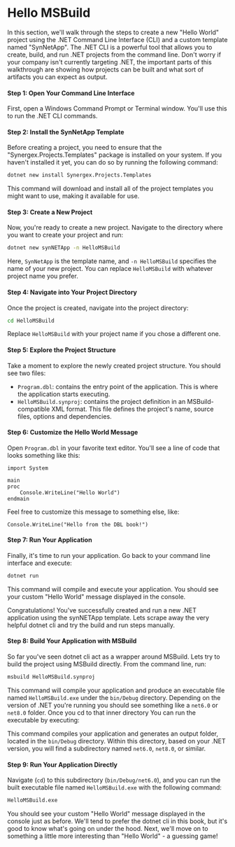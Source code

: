 # Hello MSBuild

In this section, we'll walk through the steps to create a new "Hello World" project using the .NET Command Line Interface (CLI) and a custom template named "SynNetApp". The .NET CLI is a powerful tool that allows you to create, build, and run .NET projects from the command line. Don't worry if your company isn't currently targeting .NET, the important parts of this walkthrough are showing how projects can be built and what sort of artifacts you can expect as output.

#### Step 1: Open Your Command Line Interface

First, open a Windows Command Prompt or Terminal window. You'll use this to run the .NET CLI commands.

#### Step 2: Install the SynNetApp Template

Before creating a project, you need to ensure that the "Synergex.Projects.Templates" package is installed on your system. If you haven't installed it yet, you can do so by running the following command:

```bash
dotnet new install Synergex.Projects.Templates
```

This command will download and install all of the project templates you might want to use, making it available for use.

#### Step 3: Create a New Project

Now, you're ready to create a new project. Navigate to the directory where you want to create your project and run:

```bash
dotnet new synNETApp -n HelloMSBuild
```

Here, `SynNetApp` is the template name, and `-n HelloMSBuild` specifies the name of your new project. You can replace `HelloMSBuild` with whatever project name you prefer.

#### Step 4: Navigate into Your Project Directory

Once the project is created, navigate into the project directory:

```bash
cd HelloMSBuild
```

Replace `HelloMSBuild` with your project name if you chose a different one.

#### Step 5: Explore the Project Structure

Take a moment to explore the newly created project structure. You should see two files:
- `Program.dbl`: contains the entry point of the application. This is where the application starts executing.
- `HelloMSBuild.synproj`: contains the project definition in an MSBuild-compatible XML format. This file defines the project's name, source files, options and dependencies.

#### Step 6: Customize the Hello World Message

Open `Program.dbl` in your favorite text editor. You'll see a line of code that looks something like this:

```dbl
import System

main
proc
    Console.WriteLine("Hello World")
endmain
```

Feel free to customize this message to something else, like:

```dbl
Console.WriteLine("Hello from the DBL book!")
```

#### Step 7: Run Your Application

Finally, it's time to run your application. Go back to your command line interface and execute:

```bash
dotnet run
```

This command will compile and execute your application. You should see your custom "Hello World" message displayed in the console.

Congratulations! You've successfully created and run a new .NET application using the synNETApp template. Lets scrape away the very helpful dotnet cli and try the build and run steps manually.

#### Step 8: Build Your Application with MSBuild
So far you've seen dotnet cli act as a wrapper around MSBuild. Lets try to build the project using MSBuild directly. From the command line, run:

```bash
msbuild HelloMSBuild.synproj
```

This command will compile your application and produce an executable file named `HelloMSBuild.exe` under the `bin/Debug` directory. Depending on the version of .NET you're running you should see something like a `net6.0` or `net8.0` folder. Once you cd to that inner directory You can run the executable by executing:

This command compiles your application and generates an output folder, located in the `bin/Debug` directory. Within this directory, based on your .NET version, you will find a subdirectory named `net6.0`, `net8.0`, or similar. 

#### Step 9: Run Your Application Directly

Navigate (`cd`) to this subdirectory (`bin/Debug/net6.0`), and you can run the built executable file named `HelloMSBuild.exe` with the following command:

```bash
HelloMSBuild.exe
```

You should see your custom "Hello World" message displayed in the console just as before. We'll tend to prefer the dotnet cli in this book, but it's good to know what's going on under the hood. Next, we'll move on to something a little more interesting than "Hello World" - a guessing game!
